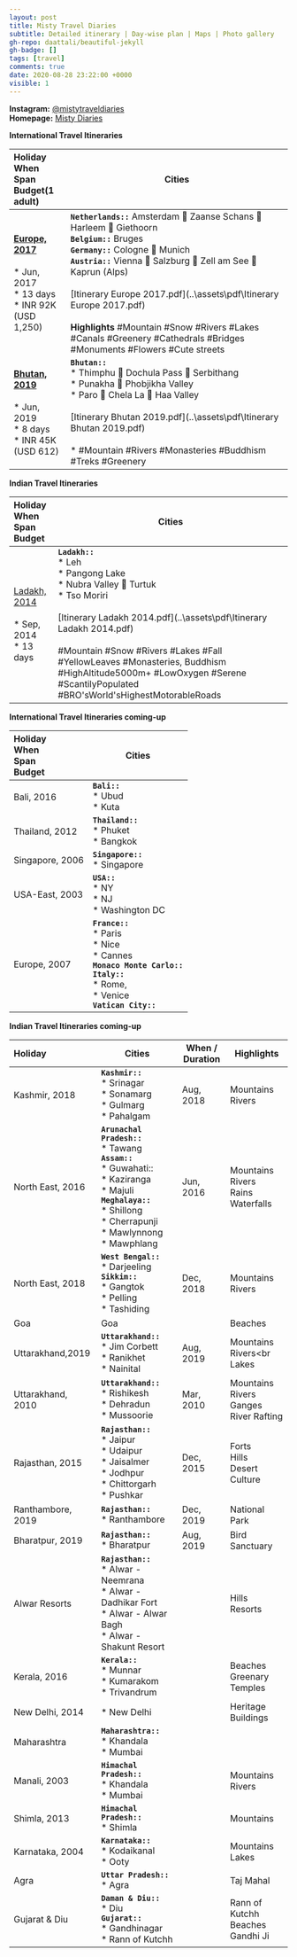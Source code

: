 ```yaml
---
layout: post
title: Misty Travel Diaries
subtitle: Detailed itinerary | Day-wise plan | Maps | Photo gallery
gh-repo: daattali/beautiful-jekyll
gh-badge: []
tags: [travel]
comments: true
date: 2020-08-28 23:22:00 +0000
visible: 1
---
```


**Instagram:** [@mistytraveldiaries](https://www.instagram.com/mistytraveldiaries/)                
**Homepage:** [Misty Diaries](https://tarunpreetkaur.com/)                



**International Travel Itineraries**

| Holiday<br />When<br />Span<br />Budget(1 adult) | Cities |
| :------ | ------- |
| [**Europe, 2017**](https://tarunpreetkaur.com/Misty-Travel-Diaries-Europe2017.html)<br /><br />* Jun, 2017<br />* 13 days<br />* INR 92K<br />(USD 1,250) | **`Netherlands::`** Amsterdam  Zaanse Schans  Harleem  Giethoorn<br />**`Belgium::`** Bruges<br />**`Germany::`** Cologne  Munich<br />**`Austria::`** Vienna  Salzburg  Zell am See  Kaprun (Alps)<br /> <br />[Itinerary Europe 2017.pdf](..\assets\pdf\Itinerary Europe 2017.pdf)<br /><br />**Highlights** #Mountain #Snow #Rivers #Lakes #Canals #Greenery #Cathedrals #Bridges #Monuments #Flowers #Cute streets |
| [**Bhutan, 2019**](https://tarunpreetkaur.com/Misty-Travel-Diaries-Bhutan2019.html)<br /><br />* Jun, 2019<br />* 8 days<br />* INR 45K<br />(USD 612) | **`Bhutan::`**<br />* Thimphu  Dochula Pass  Serbithang<br />* Punakha  Phobjikha Valley<br />* Paro  Chela La  Haa Valley<br /><br />[Itinerary Bhutan 2019.pdf](..\assets\pdf\Itinerary Bhutan 2019.pdf)<br /><br />* #Mountain #Rivers #Monasteries #Buddhism #Treks #Greenery |

**Indian Travel Itineraries**

| Holiday<br />When<br />Span<br />Budget                      | Cities                                                       |
| :----------------------------------------------------------- | ------------------------------------------------------------ |
| [Ladakh, 2014](https://tarunpreetkaur.com/Misty-Travel-Diaries-Ladakh2014.html)<br /><br />* Sep, 2014<br />* 13 days | **`Ladakh::`**<br />* Leh<br />* Pangong Lake <br />* Nubra Valley  Turtuk<br />* Tso Moriri<br /><br />[Itinerary Ladakh 2014.pdf](..\assets\pdf\Itinerary Ladakh 2014.pdf)<br /><br />#Mountain #Snow #Rivers #Lakes #Fall #YellowLeaves #Monasteries, Buddhism #HighAltitude5000m+ #LowOxygen #Serene #ScantilyPopulated #BRO'sWorld'sHighestMotorableRoads |

**International Travel Itineraries  coming-up**

| Holiday<br />When<br />Span<br />Budget | Cities                                                       |
| :-------------------------------------- | ------------------------------------------------------------ |
| Bali, 2016                              | **`Bali::`**<br />* Ubud<br />* Kuta<br />                   |
| Thailand, 2012                          | **`Thailand::`**<br />* Phuket<br />* Bangkok<br />          |
| Singapore, 2006                         | **`Singapore::`**<br />* Singapore<br />                     |
| USA-East, 2003                          | **`USA::`**<br />* NY<br />* NJ<br />* Washington DC         |
| Europe, 2007                            | **`France::`**<br />* Paris<br />* Nice<br />* Cannes<br />**`Monaco Monte Carlo::`**<br />**`Italy::`**<br />* Rome,<br />* Venice<br />**`Vatican City::`** |

**Indian Travel Itineraries coming-up**

| Holiday           | Cities                                                       | When / <br />Duration | Highlights                                           |
| :---------------- | ------------------------------------------------------------ | --------------------- | ---------------------------------------------------- |
| Kashmir, 2018     | **`Kashmir::`**<br />* Srinagar<br />* Sonamarg<br />* Gulmarg<br />* Pahalgam<br /> | Aug, 2018             | Mountains<br />Rivers                                |
| North East, 2016  | **`Arunachal Pradesh::`**<br />* Tawang<br />**`Assam::`**<br />* Guwahati::<br />* Kaziranga<br />* Majuli<br />**`Meghalaya::`**<br />* Shillong<br />* Cherrapunji<br />* Mawlynnong<br />* Mawphlang | Jun, 2016             | Mountains<br />Rivers<br />Rains<br />Waterfalls     |
| North East, 2018  | **`West Bengal::`**<br />* Darjeeling<br />**`Sikkim::`**<br />* Gangtok<br />* Pelling<br />* Tashiding | Dec, 2018             | Mountains<br />Rivers                                |
| Goa               | Goa                                                          |                       | Beaches                                              |
| Uttarakhand,2019  | **`Uttarakhand::`**<br />* Jim Corbett<br />* Ranikhet<br />* Nainital | Aug, 2019             | Mountains<br />Rivers<br<br />Lakes                  |
| Uttarakhand, 2010 | **`Uttarakhand::`**<br />* Rishikesh<br />* Dehradun<br />* Mussoorie | Mar, 2010             | Mountains<br />Rivers<br />Ganges<br />River Rafting |
| Rajasthan, 2015   | **`Rajasthan::`**<br />* Jaipur<br />* Udaipur<br />* Jaisalmer<br />* Jodhpur<br />* Chittorgarh<br />* Pushkar | Dec, 2015             | Forts<br />Hills<br />Desert<br />Culture            |
| Ranthambore, 2019 | **`Rajasthan::`**<br />* Ranthambore                         | Dec, 2019             | National Park                                        |
| Bharatpur, 2019   | **`Rajasthan::`**<br />* Bharatpur                           | Aug, 2019             | Bird Sanctuary                                       |
| Alwar Resorts     | **`Rajasthan::`**<br />* Alwar - Neemrana<br />* Alwar - Dadhikar Fort<br />* Alwar - Alwar Bagh<br />* Alwar - Shakunt Resort |                       | Hills<br />Resorts                                   |
| Kerala, 2016      | **`Kerala::`**<br />* Munnar<br />* Kumarakom<br />* Trivandrum |                       | Beaches<br />Greenary<br />Temples                   |
| New Delhi, 2014   | * New Delhi                                                  |                       | Heritage Buildings                                   |
| Maharashtra       | **`Maharashtra::`**<br />* Khandala <br />* Mumbai           |                       |                                                      |
| Manali, 2003      | **`Himachal Pradesh::`**<br />* Khandala <br />* Mumbai      |                       | Mountains<br />Rivers                                |
| Shimla, 2013      | **`Himachal Pradesh::`**<br />* Shimla                       |                       | Mountains                                            |
| Karnataka, 2004   | **`Karnataka::`**<br />* Kodaikanal<br />* Ooty              |                       | Mountains<br />Lakes                                 |
| Agra              | **`Uttar Pradesh::`**<br />* Agra                            |                       | Taj Mahal                                            |
| Gujarat & Diu     | **`Daman & Diu::`**<br />* Diu<br />**`Gujarat::`**<br />* Gandhinagar<br />* Rann of Kutchh |                       | Rann of Kutchh<br />Beaches<br />Gandhi Ji           |


